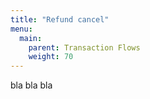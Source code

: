```yaml
---
title: "Refund cancel"
menu:
  main:
    parent: Transaction Flows
    weight: 70
---
```


bla bla bla

